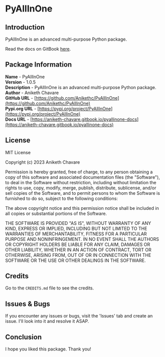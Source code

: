 # PyAllInOne

## Introduction

PyAllInOne is an advanced multi-purpose Python package.

Read the docs on GitBook [here](https://aniketh-chavare.gitbook.io/pyallinone-docs).

## Package Information

**Name** - PyAllInOne</br>
**Version** - 1.0.5</br>
**Description** - PyAllInOne is an advanced multi-purpose Python package.</br>
**Author** - Aniketh Chavare</br>
**GitHub URL** - [https://github.com/Anikethc/PyAllInOne](https://github.com/Anikethc/PyAllInOne)</br>
**Pypi.org URL** - [https://pypi.org/project/PyAllInOne](https://pypi.org/project/PyAllInOne)</br>
**Docs URL** - [https://aniketh-chavare.gitbook.io/pyallinone-docs](https://aniketh-chavare.gitbook.io/pyallinone-docs)

## License

MIT License

Copyright (c) 2023 Aniketh Chavare

Permission is hereby granted, free of charge, to any person obtaining a copy
of this software and associated documentation files (the "Software"), to deal
in the Software without restriction, including without limitation the rights
to use, copy, modify, merge, publish, distribute, sublicense, and/or sell
copies of the Software, and to permit persons to whom the Software is
furnished to do so, subject to the following conditions:

The above copyright notice and this permission notice shall be included in all
copies or substantial portions of the Software.

THE SOFTWARE IS PROVIDED "AS IS", WITHOUT WARRANTY OF ANY KIND, EXPRESS OR
IMPLIED, INCLUDING BUT NOT LIMITED TO THE WARRANTIES OF MERCHANTABILITY,
FITNESS FOR A PARTICULAR PURPOSE AND NONINFRINGEMENT. IN NO EVENT SHALL THE
AUTHORS OR COPYRIGHT HOLDERS BE LIABLE FOR ANY CLAIM, DAMAGES OR OTHER
LIABILITY, WHETHER IN AN ACTION OF CONTRACT, TORT OR OTHERWISE, ARISING FROM,
OUT OF OR IN CONNECTION WITH THE SOFTWARE OR THE USE OR OTHER DEALINGS IN THE
SOFTWARE.

## Credits

Go to the `CREDITS.md` file to see the credits.

## Issues & Bugs

If you encounter any issues or bugs, visit the 'Issues' tab and create an issue. I'll look into it and resolve it ASAP.

## Conclusion

I hope you liked this package. Thank you!